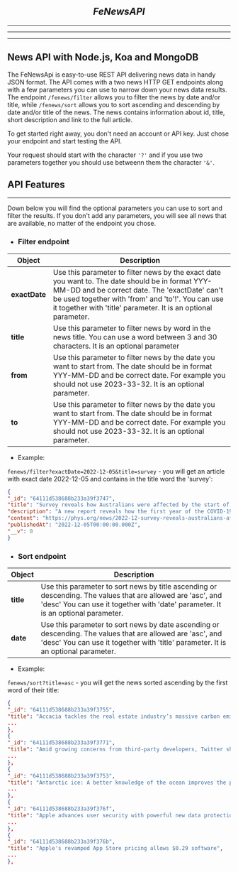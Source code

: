***<h2 style="text-align: center;">FeNewsAPI</h2>***
***
***
***

## News API with Node.js, Koa and MongoDB


The FeNewsApi is easy-to-use REST API delivering news data in handy JSON format. The API comes with a two news HTTP GET endpoints along with a few parameters you can use to narrow down your news data results. The endpoint `/fenews/filter` allows you to filter the news by date and/or title, while `/fenews/sort` allows you to sort ascending and descending by date and/or title of the news. The news contains information about id, title, short description and link to the full article.  

To get started right away, you don't need an account or API key. Just chose your endpoint and start testing the API.

Your request should start with the character `'?'` and if you use two parameters together you should use betweenn them the character `'&'`.


## API Features

___

Down below you will find the optional parameters you can use to sort and filter the results. If you don't add any parameters, you will see all news that are available, no matter of the endpoint you chose.

+ ### Filter endpoint


| Object | Description |
| ------ | ----------- |
| **exactDate**    | Use this parameter to filter news by the exact date you want to. The date should be in format YYY-MM-DD and be correct date. The 'exactDate' can't be used together with 'from' and 'to'!'. You can use it together with 'title' parameter. It is an optional parameter. |
| **title**   | Use this parameter to filter news by word in the news title. You can use a word between 3 and 30 characters. It is an optional parameter |
| **from** | Use this parameter to filter news by the date you want to start from. The date should be in format YYY-MM-DD and be correct date. For example you should not use 2023-33-32. It is an optional parameter. |
| **to**    | Use this parameter to filter news by the date you want to start from. The date should be in format YYY-MM-DD and be correct date. For example you should not use 2023-33-32. It is an optional parameter. |


+ Example:
   
`fenews/filter?exactDate=2022-12-05&title=survey` - you will get an article with exact date 2022-12-05 and contains in the title word the 'survey':

```json
{
"_id": "64111d538688b233a39f3747",
"title": "Survey reveals how Australians were affected by the start of COVID-19",
"description": "A new report reveals how the first year of the COVID-19 pandemic impacted Australians, as many of us received government income support, worked from home under lockdown, watched more TV and worried over an uncertain future.",
"content": "https://phys.org/news/2022-12-survey-reveals-australians-affected-covid-.html",
"publishedAt": "2022-12-05T00:00:00.000Z",
"__v": 0
}
```

+ ### Sort endpoint


| Object | Description |
| ------ | ----------- |
|**title**    | Use this parameter to sort news by title ascending or descending. The values that are allowed are 'asc', and 'desc'  You can use it together with 'date' parameter. It is an optional parameter. |
| **date**    | Use this parameter to sort news by date ascending or descending. The values that are allowed are 'asc', and 'desc'  You can use it together with 'title' parameter. It is an optional parameter. |

+ Example:
   
`fenews/sort?title=asc` - you will get the news sorted ascending by the first word of their title:

```json
{
"_id": "64111d538688b233a39f3755",
"title": "Accacia tackles the real estate industry’s massive carbon emissions problem",
...
},
{
"_id": "64111d538688b233a39f3771",
"title": "Amid growing concerns from third-party developers, Twitter shuts down Toolbox and other projects",
...
},
{
"_id": "64111d538688b233a39f3753",
"title": "Antarctic ice: A better knowledge of the ocean improves the predictability of sea ice variability",
...
},
{
"_id": "64111d538688b233a39f376f",
"title": "Apple advances user security with powerful new data protections",
...
},
{
"_id": "64111d538688b233a39f376b",
"title": "Apple's revamped App Store pricing allows $0.29 software",
...
},
```
